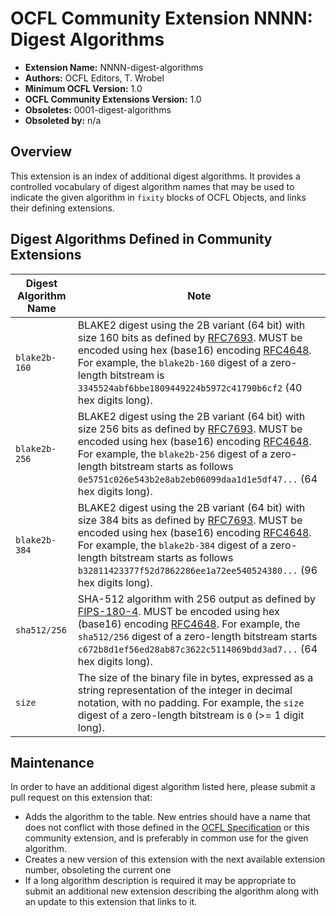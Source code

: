 # OCFL Community Extension NNNN: Digest Algorithms

  * **Extension Name:** NNNN-digest-algorithms
  * **Authors:** OCFL Editors, T. Wrobel
  * **Minimum OCFL Version:** 1.0
  * **OCFL Community Extensions Version:** 1.0
  * **Obsoletes:** 0001-digest-algorithms
  * **Obsoleted by:** n/a

## Overview

This extension is an index of additional digest algorithms. It provides a controlled vocabulary of digest algorithm names that may be used to indicate the given algorithm in `fixity` blocks of OCFL Objects, and links their defining extensions.

## Digest Algorithms Defined in Community Extensions

| Digest Algorithm Name | Note |
| --------------------- | ---- |
| `blake2b-160`         | BLAKE2 digest using the 2B variant (64 bit) with size 160 bits as defined by [RFC7693](https://tools.ietf.org/html/rfc7693). MUST be encoded using hex (base16) encoding [RFC4648](https://tools.ietf.org/html/rfc4648). For example, the `blake2b-160` digest of a zero-length bitstream is `3345524abf6bbe1809449224b5972c41790b6cf2` (40 hex digits long). |
| `blake2b-256`         | BLAKE2 digest using the 2B variant (64 bit) with size 256 bits as defined by [RFC7693](https://tools.ietf.org/html/rfc7693). MUST be encoded using hex (base16) encoding [RFC4648](https://tools.ietf.org/html/rfc4648). For example, the `blake2b-256` digest of a zero-length bitstream starts as follows `0e5751c026e543b2e8ab2eb06099daa1d1e5df47...` (64 hex digits long). |
| `blake2b-384`         | BLAKE2 digest using the 2B variant (64 bit) with size 384 bits as defined by [RFC7693](https://tools.ietf.org/html/rfc7693). MUST be encoded using hex (base16) encoding [RFC4648](https://tools.ietf.org/html/rfc4648). For example, the `blake2b-384` digest of a zero-length bitstream starts as follows `b32811423377f52d7862286ee1a72ee540524380...` (96 hex digits long). |
| `sha512/256`          | SHA-512 algorithm with 256 output as defined by [FIPS-180-4](https://nvlpubs.nist.gov/nistpubs/FIPS/NIST.FIPS.180-4.pdf). MUST be encoded using hex (base16) encoding [RFC4648](https://tools.ietf.org/html/rfc4648). For example, the `sha512/256` digest of a zero-length bitstream starts `c672b8d1ef56ed28ab87c3622c5114069bdd3ad7...` (64 hex digits long). |
| `size`                | The size of the binary file in bytes, expressed as a string representation of the integer in decimal notation, with no padding. For example, the `size` digest of a zero-length bitstream is `0` (>= 1 digit long). |

## Maintenance

In order to have an additional digest algorithm listed here, please submit a pull request on this extension that:
* Adds the algorithm to the table. New entries should have a name that does not conflict with those defined in the [OCFL Specification](https://ocfl.io/latest/spec/) or this community extension, and is preferably in common use for the given algorithm.
* Creates a new version of this extension with the next available extension number, obsoleting the current one 
* If a long algorithm description is required it may be appropriate to submit an additional new extension describing the algorithm along with an update to this extension that links to it.
